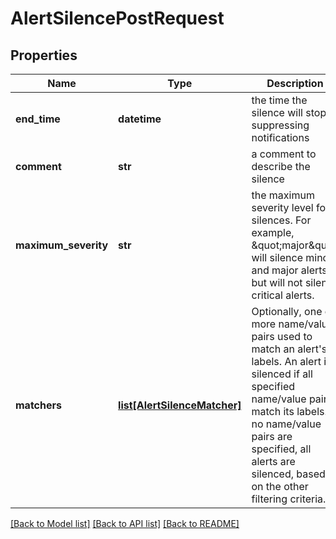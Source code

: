 # AlertSilencePostRequest

## Properties
Name | Type | Description | Notes
------------ | ------------- | ------------- | -------------
**end_time** | **datetime** | the time the silence will stop suppressing notifications | 
**comment** | **str** | a comment to describe the silence | [optional] 
**maximum_severity** | **str** | the maximum severity level for silences. For example, \&quot;major\&quot; will silence minor and major alerts, but will not silence critical alerts. | 
**matchers** | [**list[AlertSilenceMatcher]**](AlertSilenceMatcher.md) | Optionally, one or more name/value pairs used to match an alert&#x27;s labels. An alert is silenced if all specified name/value pairs match its labels. If no name/value pairs are specified, all alerts are silenced, based on the other filtering criteria. | 

[[Back to Model list]](../README.md#documentation-for-models) [[Back to API list]](../README.md#documentation-for-api-endpoints) [[Back to README]](../README.md)


